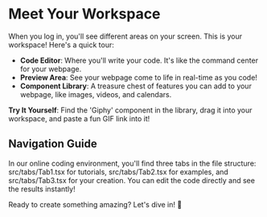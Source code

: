 # Meet Your Workspace

When you log in, you'll see different areas on your screen. This is your workspace! Here's a quick tour:

- **Code Editor**: Where you'll write your code. It's like the command center for your webpage.
- **Preview Area**: See your webpage come to life in real-time as you code!
- **Component Library**: A treasure chest of features you can add to your webpage, like images, videos, and calendars.

**Try It Yourself**: Find the 'Giphy' component in the library, drag it into your workspace, and paste a fun GIF link into it!

## Navigation Guide

In our online coding environment, you'll find three tabs in the file structure: src/tabs/Tab1.tsx for tutorials, src/tabs/Tab2.tsx for examples, and src/tabs/Tab3.tsx for your creation. You can edit the code directly and see the results instantly!

Ready to create something amazing? Let's dive in! 🌊